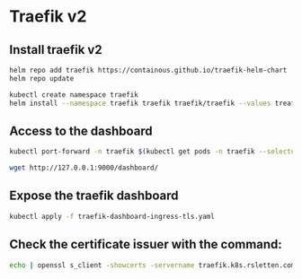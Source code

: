 # Traefik v2

## Install traefik v2

```bash
helm repo add traefik https://containous.github.io/traefik-helm-chart
helm repo update

kubectl create namespace traefik
helm install --namespace traefik traefik traefik/traefik --values treafik-values.yaml
```

## Access to the dashboard

```bash
kubectl port-forward -n traefik $(kubectl get pods -n traefik --selector "app.kubernetes.io/name=traefik" --output=name) 9000:9000

wget http://127.0.0.1:9000/dashboard/
```

## Expose the traefik dashboard

```bash
kubectl apply -f traefik-dashboard-ingress-tls.yaml
```

## Check the certificate issuer with the command:

```bash
echo | openssl s_client -showcerts -servername traefik.k8s.rsletten.com -connect traefik.k8s.rsletten.com:443 2>/dev/null | openssl x509 -inform pem -text
```
